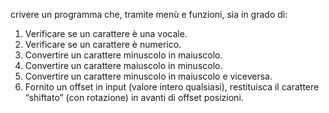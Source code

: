 crivere un programma che, tramite menù e funzioni, sia in grado di:
 1. Verificare se un carattere è una vocale.
 2. Verificare se un carattere è numerico.
 3. Convertire un carattere minuscolo in maiuscolo.
 4. Convertire un carattere maiuscolo in minuscolo.
 5. Convertire un carattere minuscolo in maiuscolo e viceversa.
 6. Fornito un offset in input (valore intero qualsiasi), restituisca il carattere “shiftato” (con rotazione) in avanti di offset posizioni.
